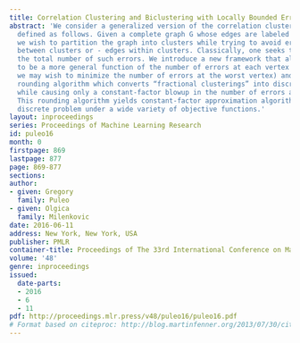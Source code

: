 ```yaml
---
title: Correlation Clustering and Biclustering with Locally Bounded Errors
abstract: 'We consider a generalized version of the correlation clustering problem,
  defined as follows. Given a complete graph G whose edges are labeled with + or -,
  we wish to partition the graph into clusters while trying to avoid errors: + edges
  between clusters or - edges within clusters. Classically, one seeks to minimize
  the total number of such errors. We introduce a new framework that allows the objective
  to be a more general function of the number of errors at each vertex (for example,
  we may wish to minimize the number of errors at the worst vertex) and provide a
  rounding algorithm which converts “fractional clusterings” into discrete clusterings
  while causing only a constant-factor blowup in the number of errors at each vertex.
  This rounding algorithm yields constant-factor approximation algorithms for the
  discrete problem under a wide variety of objective functions.'
layout: inproceedings
series: Proceedings of Machine Learning Research
id: puleo16
month: 0
firstpage: 869
lastpage: 877
page: 869-877
sections: 
author:
- given: Gregory
  family: Puleo
- given: Olgica
  family: Milenkovic
date: 2016-06-11
address: New York, New York, USA
publisher: PMLR
container-title: Proceedings of The 33rd International Conference on Machine Learning
volume: '48'
genre: inproceedings
issued:
  date-parts:
  - 2016
  - 6
  - 11
pdf: http://proceedings.mlr.press/v48/puleo16/puleo16.pdf
# Format based on citeproc: http://blog.martinfenner.org/2013/07/30/citeproc-yaml-for-bibliographies/
---
```

